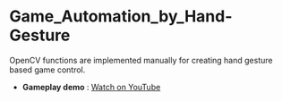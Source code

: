# Game_Automation_by_Hand-Gesture
OpenCV functions are implemented manually for creating hand gesture based game control.
- **Gameplay demo** : [Watch on YouTube](https://youtu.be/_JnklHZTx8Q)
